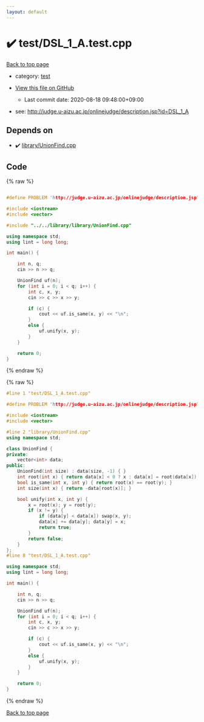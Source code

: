 ```yaml
---
layout: default
---
```


<!-- mathjax config similar to math.stackexchange -->
<script type="text/javascript" async
  src="https://cdnjs.cloudflare.com/ajax/libs/mathjax/2.7.5/MathJax.js?config=TeX-MML-AM_CHTML">
</script>
<script type="text/x-mathjax-config">
  MathJax.Hub.Config({
    TeX: { equationNumbers: { autoNumber: "AMS" }},
    tex2jax: {
      inlineMath: [ ['$','$'] ],
      processEscapes: true
    },
    "HTML-CSS": { matchFontHeight: false },
    displayAlign: "left",
    displayIndent: "2em"
  });
</script>

<script type="text/javascript" src="https://cdnjs.cloudflare.com/ajax/libs/jquery/3.4.1/jquery.min.js"></script>
<script src="https://cdn.jsdelivr.net/npm/jquery-balloon-js@1.1.2/jquery.balloon.min.js" integrity="sha256-ZEYs9VrgAeNuPvs15E39OsyOJaIkXEEt10fzxJ20+2I=" crossorigin="anonymous"></script>
<script type="text/javascript" src="../../assets/js/copy-button.js"></script>
<link rel="stylesheet" href="../../assets/css/copy-button.css" />


# :heavy_check_mark: test/DSL_1_A.test.cpp

<a href="../../index.html">Back to top page</a>

* category: <a href="../../index.html#098f6bcd4621d373cade4e832627b4f6">test</a>
* <a href="{{ site.github.repository_url }}/blob/master/test/DSL_1_A.test.cpp">View this file on GitHub</a>
    - Last commit date: 2020-08-18 09:48:00+09:00


* see: <a href="http://judge.u-aizu.ac.jp/onlinejudge/description.jsp?id=DSL_1_A">http://judge.u-aizu.ac.jp/onlinejudge/description.jsp?id=DSL_1_A</a>


## Depends on

* :heavy_check_mark: <a href="../../library/library/UnionFind.cpp.html">library/UnionFind.cpp</a>


## Code

<a id="unbundled"></a>
{% raw %}
```cpp

#define PROBLEM 'http://judge.u-aizu.ac.jp/onlinejudge/description.jsp?id=DSL_1_A'

#include <iostream>
#include <vector>

#include "../../library/library/UnionFind.cpp"

using namespace std;
using lint = long long;

int main() {

	int n, q;
	cin >> n >> q;

	UnionFind uf(n);
	for (int i = 0; i < q; i++) {
		int c, x, y;
		cin >> c >> x >> y;

		if (c) {
			cout << uf.is_same(x, y) << "\n";
		}
		else {
			uf.unify(x, y);
		}
	}

	return 0;
}

```
{% endraw %}

<a id="bundled"></a>
{% raw %}
```cpp
#line 1 "test/DSL_1_A.test.cpp"

#define PROBLEM 'http://judge.u-aizu.ac.jp/onlinejudge/description.jsp?id=DSL_1_A'

#include <iostream>
#include <vector>

#line 2 "library/UnionFind.cpp"
using namespace std;

class UnionFind {
private:
	vector<int> data;
public:
	UnionFind(int size) : data(size, -1) { }
	int root(int x) { return data[x] < 0 ? x : data[x] = root(data[x]); }
	bool is_same(int x, int y) { return root(x) == root(y); }
	int size(int x) { return -data[root(x)]; }

	bool unify(int x, int y) {
		x = root(x); y = root(y);
		if (x != y) {
			if (data[y] < data[x]) swap(x, y);
			data[x] += data[y]; data[y] = x;
			return true;
		}
		return false;
	}
};
#line 8 "test/DSL_1_A.test.cpp"

using namespace std;
using lint = long long;

int main() {

	int n, q;
	cin >> n >> q;

	UnionFind uf(n);
	for (int i = 0; i < q; i++) {
		int c, x, y;
		cin >> c >> x >> y;

		if (c) {
			cout << uf.is_same(x, y) << "\n";
		}
		else {
			uf.unify(x, y);
		}
	}

	return 0;
}

```
{% endraw %}

<a href="../../index.html">Back to top page</a>

